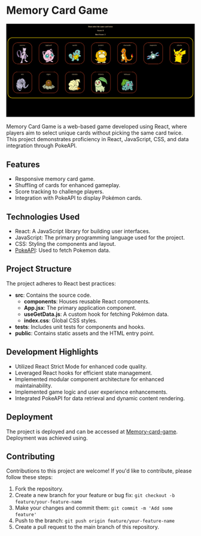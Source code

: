 # Memory Card Game

![Memory Card Game Screenshot](./src/assets/screenshot.png)

Memory Card Game is a web-based game developed using React, where players aim to select unique cards without picking the same card twice. This project demonstrates proficiency in React, JavaScript, CSS, and data integration through PokeAPI.

## Features

- Responsive memory card game.
- Shuffling of cards for enhanced gameplay.
- Score tracking to challenge players.
- Integration with PokeAPI to display Pokémon cards.

## Technologies Used

- React: A JavaScript library for building user interfaces.
- JavaScript: The primary programming language used for the project.
- CSS: Styling the components and layout.
- [PokeAPI](https://pokeapi.co/): Used to fetch Pokemon data.

## Project Structure

The project adheres to React best practices:

- **src**: Contains the source code.
  - **components**: Houses reusable React components.
  - **App.jsx**: The primary application component.
  - **useGetData.js**: A custom hook for fetching Pokémon data.
  - **index.css**: Global CSS styles.
- **tests**: Includes unit tests for components and hooks.
- **public**: Contains static assets and the HTML entry point.

## Development Highlights

- Utilized React Strict Mode for enhanced code quality.
- Leveraged React hooks for efficient state management.
- Implemented modular component architecture for enhanced maintainability.
- Implemented game logic and user experience enhancements.
- Integrated PokeAPI for data retrieval and dynamic content rendering.

## Deployment

The project is deployed and can be accessed at [Memory-card-game](https://memory-card-game-gray.vercel.app/). Deployment was achieved using.

## Contributing

Contributions to this project are welcome! If you'd like to contribute, please follow these steps:

1. Fork the repository.
2. Create a new branch for your feature or bug fix: `git checkout -b feature/your-feature-name`
3. Make your changes and commit them: `git commit -m 'Add some feature'`
4. Push to the branch: `git push origin feature/your-feature-name`
5. Create a pull request to the main branch of this repository.
